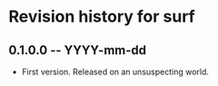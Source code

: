 # Revision history for surf

## 0.1.0.0 -- YYYY-mm-dd

* First version. Released on an unsuspecting world.
